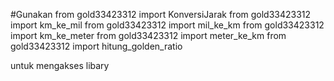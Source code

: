 #Gunakan
from gold33423312 import KonversiJarak
from gold33423312 import km_ke_mil
from gold33423312 import mil_ke_km
from gold33423312 import km_ke_meter
from gold33423312 import meter_ke_km
from gold33423312 import hitung_golden_ratio

untuk mengakses libary
